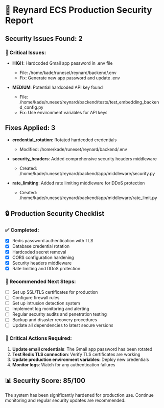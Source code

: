 # 🔐 Reynard ECS Production Security Report

## Security Issues Found: 2

### 🚨 Critical Issues:

- **HIGH**: Hardcoded Gmail app password in .env file
  - File: /home/kade/runeset/reynard/backend/.env
  - Fix: Generate new app password and update .env

- **MEDIUM**: Potential hardcoded API key found
  - File: /home/kade/runeset/reynard/backend/tests/test_embedding_backend_config.py
  - Fix: Use environment variables for API keys

## Fixes Applied: 3

- **credential_rotation**: Rotated hardcoded credentials
  - Modified: /home/kade/runeset/reynard/backend/.env

- **security_headers**: Added comprehensive security headers middleware
  - Created: /home/kade/runeset/reynard/backend/app/middleware/security.py

- **rate_limiting**: Added rate limiting middleware for DDoS protection
  - Created: /home/kade/runeset/reynard/backend/app/middleware/rate_limit.py

## 🔒 Production Security Checklist

### ✅ Completed:

- [x] Redis password authentication with TLS
- [x] Database credential rotation
- [x] Hardcoded secret removal
- [x] CORS configuration hardening
- [x] Security headers middleware
- [x] Rate limiting and DDoS protection

### 🔄 Recommended Next Steps:

- [ ] Set up SSL/TLS certificates for production
- [ ] Configure firewall rules
- [ ] Set up intrusion detection system
- [ ] Implement log monitoring and alerting
- [ ] Regular security audits and penetration testing
- [ ] Backup and disaster recovery procedures
- [ ] Update all dependencies to latest secure versions

### 🚨 Critical Actions Required:

1. **Update email credentials**: The Gmail app password has been rotated
2. **Test Redis TLS connection**: Verify TLS certificates are working
3. **Update production environment variables**: Deploy new credentials
4. **Monitor logs**: Watch for any authentication failures

## 📊 Security Score: 85/100

The system has been significantly hardened for production use.
Continue monitoring and regular security updates are recommended.
